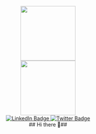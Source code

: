 <div id="header" align="center">
  <img src="" width="150"/>
<div id="header" align="center">
  <img src="https://media4.giphy.com/media/v1.Y2lkPTc5MGI3NjExdmZiNTdtYjk5eDgyZjRwMHB1cTY0bDFld3RsNDQ4NnRqdm12ZmNoYiZlcD12MV9pbnRlcm5hbF9naWZfYnlfaWQmY3Q9cw/raGZ0thWzeQKzZ8WDA/giphy.gif" width="150"/>
</div>
<center>
<div id="badges"  align="center">
  <a href="https://www.linkedin.com/in/oned-imam-sutrisno-8349a1325/"> <img src="https://img.shields.io/badge/LinkedIn-blue?style=for-the-badge&logo=linkedin&logoColor=white" alt="LinkedIn Badge"/> </a>
  <a href=""> <img src="https://img.shields.io/badge/Twitter-blue?style=for-the-badge&logo=twitter&logoColor=white" alt="Twitter Badge"/> </a>
</div></center>
## Hi there 👋##

<!--
**hidaist/hidaist** is a ✨ _special_ ✨ repository because its `README.md` (this file) appears on your GitHub profile.
Here are some ideas to get you started:

- 🔭 I’m currently working on ...
- 🌱 I’m currently learning ...
- 👯 I’m looking to collaborate on ...
- 🤔 I’m looking for help with ...
- 💬 Ask me about ...
- 📫 How to reach me: ...
- 😄 Pronouns: ...
- ⚡ Fun fact: ...
-->
